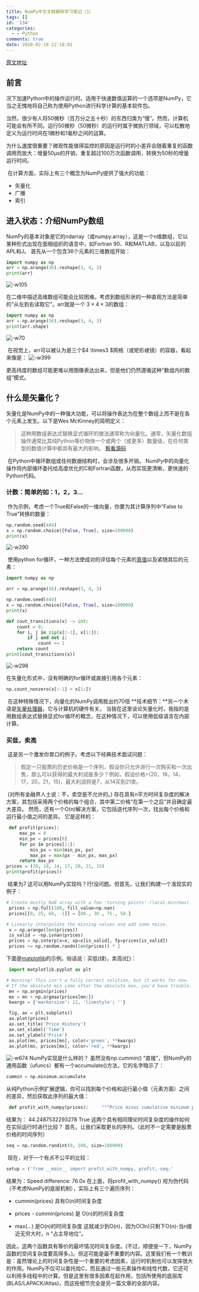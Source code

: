 ```yaml
---
title: NumPy中文文档搬砖学习笔记（1）
tags: []
id: '134'
categories:
  - - Python
comments: true
date: 2020-02-18 22:18:01
---
```


[原文地址](https://www.numpy.org.cn/article/advanced/numpy_array_programming.html)

## 前言

​ 况下加速Python中的操作运行时。适用于快速数值运算的一个选项是NumPy，它当之无愧地将自己称为使用Python进行科学计算的基本软件包。

​ 当然，很少有人将50微秒（百万分之五十秒）的东西归类为“慢”。然而，计算机可能会有所不同。运行50微秒（50微秒）的运行时属于微执行领域，可以松散地定义为运行时间在1微秒和1毫秒之间的运算。

​ 为什么速度很重要？微观性能值得监控的原因是运行时的小差异会随着重复的函数调用而放大：增量50μs的开销，重复超过100万次函数调用，转换为50秒的增量运行时间。

​ 在计算方面，实际上有三个概念为NumPy提供了强大的功能：

*   矢量化
*   广播
*   索引

## 进入状态：介绍NumPy数组

​ NumPy的基本对象是它的ndarray（或numpy.array），这是一个n维数组，它以某种形式出现在面相组织的语言中，如Fortran 90、R和MATLAB，以及以前的APL和J。 首先从一个包含36个元素的三维数组开始：

```python
import numpy as np
arr = np.arange(36).reshape(3, 4, 3)
print(arr)
```

![-w105](https://img.wush.cc/16311032484388.png?imageView2/0/format/webp/q/80)

​ 在二维中描述高维数组可能会比较困难。考虑到数组形状的一种直观方法是简单的“从左到右读取它”。arr就是一个 $3\times4\times3$的数组：

```python
import numpy as np
arr = np.arange(36).reshape(3, 4, 3)
print(arr.shape)
```

![-w70](https://img.wush.cc/16311032484400.png?imageView2/0/format/webp/q/80)

​ 在视觉上，arr可以被认为是三个$4 \times3 $网格（或矩形棱镜）的容器，看起来像是： ![-w399](https://img.wush.cc/16311032484410.png?imageView2/0/format/webp/q/80)

​ 更高纬度的数组可能更难以用图像表达出来，但是他们仍然遵循这种“数组内的数组”模式。

## 什么是矢量化？

​ 矢量化是NumPy中的一种强大功能，可以将操作表达为在整个数组上而不是在各个元素上发生。以下是Wes McKinney的简明定义：

> 这种用数组表达式替换显式循环的做法通常称为向量化。通常，矢量化数组操作通常比其纯Python等价物快一个或两个（或更多）数量级，在任何类型的数值计算中都具有最大的影响。 [察看源码](https://www.oreilly.com/library/view/python-for-data/9781449323592/ch04.html)

​ 在Python中循环数组或任何数据结构时，会涉及很多开销。 NumPy中的向量化操作将内部循环委托给高度优化的C和Fortran函数，从而实现更清晰，更快速的Python代码。

### 计数：简单的如：1，2，3...

​ 作为示例，考虑一个True和False的一维向量，你要为其计算序列中“False to True”转换的数量：

```python
np.random.seed(444)
x = np.random.choice([False, True], size=100000)
print(x)
```

![-w290](https://img.wush.cc/16311032484424.png?imageView2/0/format/webp/q/80)

​ 使用python for循环，一种方法使成对的评估每个元素的[真值](https://docs.python.org/3/library/stdtypes.html#truth-value-testing)以及紧随其后的元素：

```python
import numpy as np

arr = np.arange(36).reshape(3, 4, 3)

np.random.seed(444)
x = np.random.choice([False, True], size=100000)
print(x)

def cout_transitions(x) -> int:
    count = 0;
    for i, j in zip(x[:-1], x[1:]):
        if j and not i:
            count += 1
    return count
print(cout_transitions(x))
```

![-w298](https://img.wush.cc/16311032484438.png?imageView2/0/format/webp/q/80)

在矢量化形式中，没有明确的for循环或直接引用各个元素：

```python
np.count_nonzero(x[:-1] < x[1:])
```

​ 在这种特殊情况下，向量化的NumPy调用胜出约70倍 **技术细节：**另一个术语是[矢量处理器](https://docs.microsoft.com/en-us/archive/blogs/nativeconcurrency/what-is-vectorization)，它与计算机的硬件有关。 当我在这里谈论矢量化时，我指的是用数组表达式替换显式for循环的概念，在这种情况下，可以使用低级语言在内部计算。

### 买低，卖高

​ 这是另一个激发你胃口的例子。考虑以下经典技术面试问题：

> 假定一只股票的历史价格是一个序列，假设你只允许进行一次购买和一次出售，那么可以获得的最大利润是多少？例如，假设价格=(20，18，14，17，20，21，15)，最大利润将是7，从14买到21卖。

​ (对所有金融界人士说：不，卖空是不允许的。) ​ 存在具有n平方时间复杂度的解决方案，其包括采用两个价格的每个组合，其中第二价格“在第一个之后”并且确定最大差异。 然而，还有一个O(n)解决方案，它包括迭代序列一次，找出每个价格和运行最小值之间的差异。 它是这样的：

```python
 def profit(prices):
     max_px = 0
     min_px = prices[0]
     for px in prices[1:]:
         min_px = min(min_px, px)
         max_px = max(px - min_px, max_px)
     return max_px
prices = (20, 18, 14, 17, 20, 21, 15)
print(profit(prices))
```

​ 结果为7 ​ 这可以用NumPy实现吗？行!没问题。但首先，让我们构建一个准现实的例子：

```python
# Create mostly NaN array with a few 'turning points' (local min/max).
 prices = np.full(100, fill_value=np.nan)
 prices[[0, 25, 60, -1]] = [80., 30., 75., 50.]

# Linearly interpolate the missing values and add some noise.
 x = np.arange(len(prices))
 is_valid = ~np.isnan(prices)
 prices = np.interp(x=x, xp=x[is_valid], fp=prices[is_valid])
 prices += np.random.randn(len(prices)) * 2
```

下面是[matplotlib](https://realpython.com/python-matplotlib-guide/)的示例。俗话说：买低(绿)，卖高(红)：

```python
 import matplotlib.pyplot as plt

# Warning! This isn't a fully correct solution, but it works for now.
# If the absolute min came after the absolute max, you'd have trouble.
 mn = np.argmin(prices)
 mx = mn + np.argmax(prices[mn:])
 kwargs = {'markersize': 12, 'linestyle': ''}

 fig, ax = plt.subplots()
 ax.plot(prices)
 ax.set_title('Price History')
 ax.set_xlabel('Time')
 ax.set_ylabel('Price')
 ax.plot(mn, prices[mn], color='green', **kwargs)
 ax.plot(mx, prices[mx], color='red', **kwargs)
```

![-w674](https://img.wush.cc/16311032484453.png?imageView2/0/format/webp/q/80) NumPy实现是什么样的？ 虽然没有np.cummin() “直接”，但NumPy的通用函数（ufuncs）都有一个accumulate()方法，它的名字暗示了：

```python
cummin = np.minimum.accumulate
```

​ 从纯Python示例扩展逻辑，你可以找到每个价格和运行最小值（元素方面）之间的差异，然后获取此序列的最大值：

```python
 def profit_with_numpy(prices):     """Price minus cumulative minimum price, element-wise."""     prices = np.asarray(prices)     return np.max(prices - cummin(prices)) print(profit_with_numpy(prices))print(np.allclose(profit_with_numpy(prices), profit(prices)))
```

结果为： 44.2487532293278 True 这两个具有相同理论时间复杂度的操作如何在实际运行时进行比较？ 首先，让我们采取更长的序列。（此时不一定需要是股票价格的时间序列）

```python
seq = np.random.randint(0, 100, size=100000)
```

​ 现在，对于一个有点不公平的比较：

```python
setup = ('from __main__ import profit_with_numpy, profit, seq;'          ' import numpy as np') num = 250 pytime = timeit('profit(seq)', setup=setup, number=num) nptime = timeit('profit_with_numpy(seq)', setup=setup, number=num) print('Speed difference: {:0.1f}x'.format(pytime / nptime))
```

结果为：Speed difference: 76.0x 在上面，将profit_with_numpy() 视为伪代码（不考虑NumPy的底层机制），实际上有三个遍历序列：

*   cummin(prices) 具有O(n)时间复杂度
    
*   prices - cummin(prices) 是 O(n)的时间复杂度
    
*   max(...) 是O(n)的时间复杂度 这就减少到O(n)，因为O(3n)只剩下O(n)-当n接近无穷大时，n “占主导地位”。
    

因此，这两个函数具有等价的最坏情况时间复杂度。(不过，顺便提一下，NumPy函数的空间复杂度要高得多。)。但这可能是最不重要的内容。这里我们有一个教训是：虽然理论上的时间复杂性是一个重要的考虑因素，运行时机制也可以发挥很大的作用。NumPy不仅可以委托给C，而且通过一些元素操作和线性代数，它还可以利用多线程中的计算。但是这里有很多因素在起作用，包括所使用的底层库(BLAS/LAPACK/Atlas)，而这些细节完全是另一篇文章的全部内容。